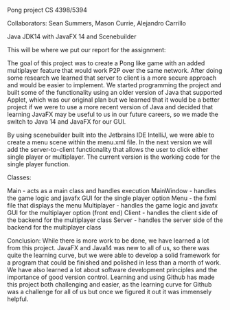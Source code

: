 Pong project CS 4398/5394

Collaborators: Sean Summers, Mason Currie, Alejandro Carrillo

Java JDK14 with JavaFX 14 and Scenebuilder

This will be where we put our report for the assignment:

The goal of this project was to create a Pong like game with an added multiplayer feature that would work P2P over the same network. After doing some research we learned that server to client is a more secure approach and would be easier to implement. We started programming the project and built some of the functionality using an older version of Java that supported Applet, which was our original plan but we learned that it would be a better project if we were to use a more recent version of Java and decided that learning JavaFX may be useful to us in our future careers, so we made the switch to Java 14 and JavaFX for our GUI. 

By using scenebuilder built into the Jetbrains IDE IntelliJ, we were able to create a menu scene within the menu.xml file. In the next version we will add the server-to-client functionality that allows the user to click either single player or multiplayer. The current version is the working code for the single player function.

Classes: 

Main - acts as a main class and handles execution
MainWindow - handles the game logic and javafx GUI for the single player option
Menu - the fxml file that displays the menu
Multiplayer - handles the game logic and javafx GUI for the multiplayer option (front end)
Client - handles the client side of the backend for the multiplayer class
Server - handles the server side of the backend for the multiplayer class

Conclusion: While there is more work to be done, we have learned a lot from this project. JavaFX and Java14 was new to all of us, so there was quite the learning curve, but we were able to develop a solid framework for a program that could be finished and polished in less than a month of work. We have also learned a lot about software development principles and the importance of good version control. Learning and using Github has made this project both challenging and easier, as the learning curve for Github was a challenge for all of us but once we figured it out it was immensely helpful. 








